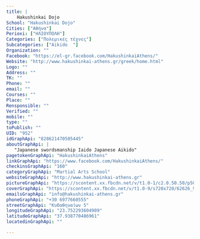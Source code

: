 ```yaml
---
title: |
    Hakushinkai Dojo
School: "Hakushinkai Dojo"
Cities: ["Αθήνα"]
Perioxi: ["ΗΛΙΟΥΠΟΛΗ"]
Categories: ["Πολεμικές τέχνες"]
Subcategories: ["Aikido  "]
Organization: ""
Facebook: "https://el-gr.facebook.com/HakushinkaiAthens/"
Website: "http://www.hakushinkai-athens.gr/greek/home.html"
Logo: ""
Address: ""
TK: ""
Phone: ""
email: ""
Courses: ""
Place: ""
Rensponsible: ""
Verified: ""
mobile: ""
type: ""
toPublish: ""
UID: "952"
idGraphApi: "828621470505445"
aboutGraphApi: | 
   "Japanese swordsmanship Iaido Japanese Aikido"
pagetokenGraphApi: "HakushinkaiAthens"
linkGraphApi: "https://www.facebook.com/HakushinkaiAthens/"
checkinsGraphApi: "160"
categoryGraphApi: "Martial Arts School"
websiteGraphApi: "http://www.hakushinkai-athens.gr"
pictureGraphApi: "https://scontent.xx.fbcdn.net/v/t1.0-1/c2.0.50.50/p50x50/10620531_828623597171899_1096607951814684467_n.png?oh=7f71ec3225434c0781952cda21d4f6f8&amp;oe=5B0124F6"
coverGraphApi: "https://scontent.xx.fbcdn.net/v/t1.0-9/s720x720/62626_950642548303336_2153438529935113730_n.png?oh=f98f938b69a0422f062b0e0cb39b2e08&amp;oe=5B416CAC"
emailsGraphApi: "info@hakushinkai-athens.gr"
phoneGraphApi: "+30 6977660555"
streetGraphApi: "Κυδαθηναίων 5"
longitudeGraphApi: "23.752293604909"
latitudeGraphApi: "37.938770486961"
locatedinGraphApi: ""

---
```




